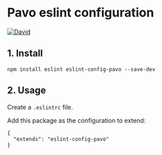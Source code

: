 # Pavo eslint configuration

[![David](https://img.shields.io/david/dev/yldio/eslint-config-joyent-portal.svg?style=flat-square)](https://david-dm.org/jamiemagique/eslint-config-pavo?type=dependencies)

## 1. Install

```
npm install eslint eslint-config-pavo --save-dev
```

## 2. Usage

Create a `.eslintrc` file.

Add this package as the configuration to extend:

```
{
  "extends": "eslint-config-pavo"
}
```

